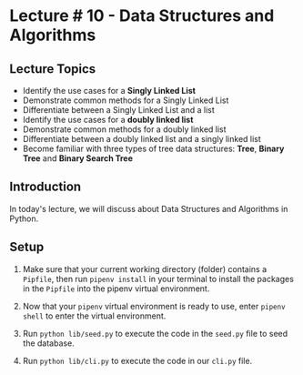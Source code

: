 # Lecture # 10 - Data Structures and Algorithms

## Lecture Topics

- Identify the use cases for a **Singly Linked List**
- Demonstrate common methods for a Singly Linked List
- Differentiate between a Singly Linked List and a list
- Identify the use cases for a **doubly linked list**
- Demonstrate common methods for a doubly linked list
- Differentiate between a doubly linked list and a singly linked list
- Become familiar with three types of tree data structures: **Tree**, **Binary Tree** and **Binary Search Tree**

## Introduction

In today's lecture, we will discuss about Data Structures and Algorithms in Python.

## Setup

1. Make sure that your current working directory (folder) contains a `Pipfile`, then run `pipenv install` in your terminal to install the packages in the `Pipfile` into the pipenv virtual environment.

2. Now that your `pipenv` virtual environment is ready to use, enter `pipenv shell` to enter the virtual environment.

3. Run `python lib/seed.py` to execute the code in the `seed.py` file to seed the database.

4. Run `python lib/cli.py` to execute the code in our `cli.py` file.